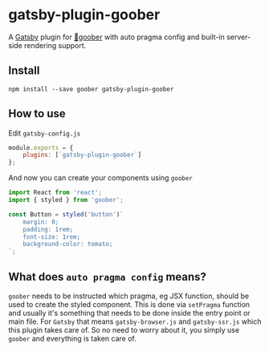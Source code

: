 # gatsby-plugin-goober

A [Gatsby](https://github.com/gatsbyjs/gatsby) plugin for
[🥜goober](https://github.com/cristianbote/goober) with auto pragma config and
built-in server-side rendering support.

## Install

`npm install --save goober gatsby-plugin-goober`

## How to use

Edit `gatsby-config.js`

```javascript
module.exports = {
    plugins: [`gatsby-plugin-goober`]
};
```

And now you can create your components using `goober`

```jsx
import React from 'react';
import { styled } from 'goober';

const Button = styled('button')`
    margin: 0;
    padding: 1rem;
    font-size: 1rem;
    background-color: tomato;
`;
```

## What does `auto pragma config` means?

`goober` needs to be instructed which pragma, eg JSX function, should be used to create the styled component. This is done via `setPragma` function and usually it's something that needs to be done inside the entry point or main file. For `Gatsby` that means `gatsby-browser.js` and `gatsby-ssr.js` which this plugin takes care of. So no need to worry about it, you simply use `goober` and everything is taken care of.
